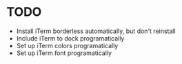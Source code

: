 TODO
====
- Install iTerm borderless automatically, but don't reinstall
- Include iTerm to dock programatically
- Set up iTerm colors programatically
- Set up iTerm font programatically

